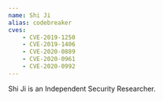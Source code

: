 ```yaml
---
name: Shi Ji
alias: codebreaker
cves:
    - CVE-2019-1250
    - CVE-2019-1406
    - CVE-2020-0889
    - CVE-2020-0961
    - CVE-2020-0992
---
```

Shi Ji is an Independent Security Researcher.